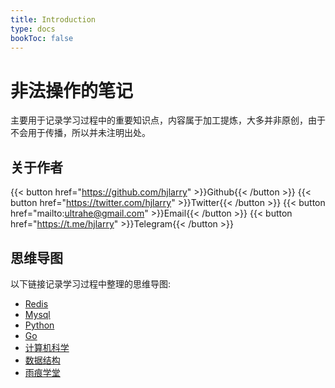 ```yaml
---
title: Introduction
type: docs
bookToc: false
---
```


# 非法操作的笔记

主要用于记录学习过程中的重要知识点，内容属于加工提炼，大多并非原创，由于不会用于传播，所以并未注明出处。

## 关于作者
{{< button href="https://github.com/hjlarry" >}}Github{{< /button >}}
{{< button href="https://twitter.com/hjlarry" >}}Twitter{{< /button >}}
{{< button href="mailto:ultrahe@gmail.com" >}}Email{{< /button >}}
{{< button href="https://t.me/hjlarry" >}}Telegram{{< /button >}}

## 思维导图
以下链接记录学习过程中整理的思维导图:  

* [Redis](/mind/redis.html)
* [Mysql](/mind/mysql.html)
* [Python](/mind/python.html)
* [Go](/mind/golang.html)
* [计算机科学](/mind/computer_science.html)
* [数据结构](/mind/data_structure.html)
* [雨痕学堂](/mind/yuhen.html)
